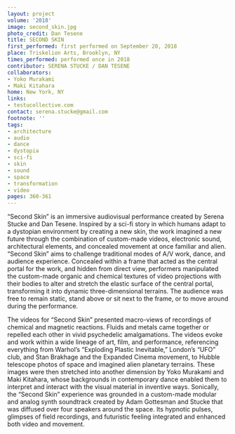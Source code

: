 ```yaml
---
layout: project
volume: '2018'
image: second_skin.jpg
photo_credit: Dan Tesene
title: SECOND SKIN
first_performed: first performed on September 20, 2018
place: Triskelion Arts, Brooklyn, NY
times_performed: performed once in 2018
contributor: SERENA STUCKE / DAN TESENE
collaborators:
- Yoko Murakami
- Maki Kitahara
home: New York, NY
links:
- testucollective.com
contact: serena.stucke@gmail.com
footnote: ''
tags:
- architecture
- audio
- dance
- dystopia
- sci-fi
- skin
- sound
- space
- transformation
- video
pages: 360-361
---
```


“Second Skin” is an immersive audiovisual performance created by Serena Stucke and Dan Tesene. Inspired by a sci-fi story in which humans adapt to a dystopian environment by creating a new skin, the work imagined a new future through the combination of custom-made videos, electronic sound, architectural elements, and concealed movement at once familiar and alien. “Second Skin” aims to challenge traditional modes of A/V work, dance, and audience experience. Concealed within a frame that acted as the central portal for the work, and hidden from direct view, performers manipulated the custom-made organic and chemical textures of video projections with their bodies to alter and stretch the elastic surface of the central portal, transforming it into dynamic three-dimensional terrains. The audience was free to remain static, stand above or sit next to the frame, or to move around during the performance.

The videos for “Second Skin” presented macro-views of recordings of chemical and magnetic reactions. Fluids and metals came together or repelled each other in vivid psychedelic amalgamations. The videos evoke and work within a wide lineage of art, film, and performance, referencing everything from Warhol’s “Exploding Plastic Inevitable,” London’s “UFO” club, and Stan Brakhage and the Expanded Cinema movement, to Hubble telescope photos of space and imagined alien planetary terrains. These images were then stretched into another dimension by Yoko Murakami and Maki Kitahara, whose backgrounds in contemporary dance enabled them to interpret and interact with the visual material in inventive ways. Sonically, the “Second Skin” experience was grounded in a custom-made modular and analog synth soundtrack created by Adam Gottesman and Stucke that was diffused over four speakers around the space. Its hypnotic pulses, glimpses of field recordings, and futuristic feeling integrated and enhanced both video and movement.
